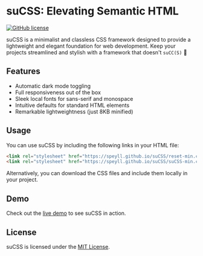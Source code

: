# suCSS: Elevating Semantic HTML

[![GitHub license](https://img.shields.io/badge/license-MIT-blue.svg)](https://github.com/Speyll/suCSS/blob/master/LICENSE)

suCSS is a minimalist and classless CSS framework designed to provide a lightweight and elegant foundation for web development. Keep your projects streamlined and stylish with a framework that doesn't `suCC(S)` 💼

## Features

- Automatic dark mode toggling
- Full responsiveness out of the box
- Sleek local fonts for sans-serif and monospace
- Intuitive defaults for standard HTML elements
- Remarkable lightweightness (just 8KB minified)

## Usage

You can use suCSS by including the following links in your HTML file:

```html
<link rel="stylesheet" href="https://speyll.github.io/suCSS/reset-min.css">
<link rel="stylesheet" href="https://speyll.github.io/suCSS/suCSS-min.css">
```

Alternatively, you can download the CSS files and include them locally in your project.

## Demo

Check out the [live demo](https://speyll.github.io/suCSS/demo.html) to see suCSS in action.

## License

suCSS is licensed under the [MIT License](https://github.com/Speyll/suCSS/blob/master/LICENSE).